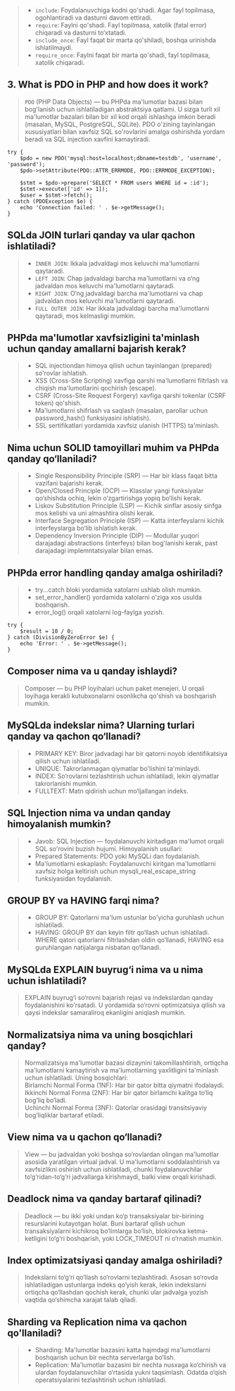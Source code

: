 > - `include`: Foydalanuvchiga kodni qo'shadi. Agar fayl topilmasa, ogohlantiradi va dasturni davom ettiradi.
> - `require`: Faylni qo'shadi. Fayl topilmasa, xatolik (fatal error) chiqaradi va dasturni to‘xtatadi.
> - `include_once`: Fayl faqat bir marta qo'shiladi, boshqa urinishda ishlatilmaydi.
> - `require_once`: Faylni faqat bir marta qo'shadi, fayl topilmasa, xatolik chiqaradi.

## 3. What is PDO in PHP and how does it work?

> `PDO` (PHP Data Objects) — bu PHPda ma'lumotlar bazasi bilan bog'lanish uchun ishlatiladigan abstraktsiya qatlami. U
> sizga turli xil ma'lumotlar bazalari bilan bir xil kod orqali ishlashga imkon beradi (masalan, MySQL, PostgreSQL,
> SQLite). PDO o'zining tayinlangan xususiyatlari bilan xavfsiz SQL so'rovlarini amalga oshirishda yordam beradi va SQL
> injection xavfini kamaytiradi.
>

```
try {
    $pdo = new PDO('mysql:host=localhost;dbname=testdb', 'username', 'password');
    $pdo->setAttribute(PDO::ATTR_ERRMODE, PDO::ERRMODE_EXCEPTION);

    $stmt = $pdo->prepare('SELECT * FROM users WHERE id = :id');
    $stmt->execute(['id' => 1]);
    $user = $stmt->fetch();
} catch (PDOException $e) {
    echo 'Connection failed: ' . $e->getMessage();
}

```

## SQLda JOIN turlari qanday va ular qachon ishlatiladi?

> - `INNER JOIN`: Ikkala jadvaldagi mos keluvchi ma'lumotlarni qaytaradi.
> - `LEFT JOIN`: Chap jadvaldagi barcha ma'lumotlarni va o‘ng jadvaldan mos keluvchi ma'lumotlarni qaytaradi.
> - `RIGHT JOIN`: O‘ng jadvaldagi barcha ma'lumotlarni va chap jadvaldan mos keluvchi ma'lumotlarni qaytaradi.
> - `FULL OUTER JOIN`: Har ikkala jadvaldagi barcha ma'lumotlarni qaytaradi, mos kelmasligi mumkin.

## PHPda ma'lumotlar xavfsizligini ta'minlash uchun qanday amallarni bajarish kerak?

> - SQL injectiondan himoya qilish uchun tayinlangan (prepared) so'rovlar ishlatish.
> - XSS (Cross-Site Scripting) xavfiga qarshi ma'lumotlarni filtrlash va chiqish ma'lumotlarini qochirish (escape).
> - CSRF (Cross-Site Request Forgery) xavfiga qarshi tokenlar (CSRF token) qo'shish.
> - Ma'lumotlarni shifrlash va saqlash (masalan, parollar uchun password_hash() funksiyasini ishlatish).
> - SSL sertifikatlari yordamida xavfsiz ulanish (HTTPS) ta'minlash.

## Nima uchun SOLID tamoyillari muhim va PHPda qanday qo‘llaniladi?

> - Single Responsibility Principle (SRP) — Har bir klass faqat bitta vazifani bajarishi kerak.
> - Open/Closed Principle (OCP) — Klasslar yangi funksiyalar qo‘shishda ochiq, lekin o‘zgartirishga yopiq bo‘lishi
    kerak.
> - Liskov Substitution Principle (LSP) — Kichik sinflar asosiy sinfga mos kelishi va uni almashtira olishi kerak.
> - Interface Segregation Principle (ISP) — Katta interfeyslarni kichik interfeyslarga bo‘lib ishlatish kerak.
> - Dependency Inversion Principle (DIP) — Modullar yuqori darajadagi abstractions (interfeys) bilan bog'lanishi kerak,
    past darajadagi implemntatsiyalar bilan emas.

## PHPda error handling qanday amalga oshiriladi?

> - try...catch bloki yordamida xatolarni ushlab olish mumkin.
> - set_error_handler() yordamida xatolarni o'ziga xos usulda boshqarish.
> - error_log() orqali xatolarni log-faylga yozish.

```
try {
    $result = 10 / 0;
} catch (DivisionByZeroError $e) {
    echo 'Error: ' . $e->getMessage();
}

```

## Composer nima va u qanday ishlaydi?

> Composer — bu PHP loyihalari uchun paket menejeri. U orqali loyihaga kerakli kutubxonalarni osonlikcha qo'shish va
> boshqarish mumkin.

## MySQLda indekslar nima? Ularning turlari qanday va qachon qo‘llanadi?

> - PRIMARY KEY: Biror jadvadagi har bir qatorni noyob identifikatsiya qilish uchun ishlatiladi.
> - UNIQUE: Takrorlanmagan qiymatlar bo'lishini ta'minlaydi.
> - INDEX: So‘rovlarni tezlashtirish uchun ishlatiladi, lekin qiymatlar takrorlanishi mumkin.
> - FULLTEXT: Matn qidirish uchun mo‘ljallangan indeks.

## SQL Injection nima va undan qanday himoyalanish mumkin?

> - Javob: SQL Injection — foydalanuvchi kiritadigan ma'lumot orqali SQL so'rovini buzish hujumi. Himoyalanish usullari:
> - Prepared Statements: PDO yoki MySQLi dan foydalanish.
> - Ma'lumotlarni eskaplash: Foydalanuvchi kiritgan ma'lumotlarni xavfsiz holga keltirish uchun
    mysqli_real_escape_string funksiyasidan foydalanish.

## GROUP BY va HAVING farqi nima?

> - GROUP BY: Qatorlarni ma'lum ustunlar bo'yicha guruhlash uchun ishlatiladi.
> - HAVING: GROUP BY dan keyin filtr qo‘llash uchun ishlatiladi. WHERE qatori qatorlarni filtrlashdan oldin qo‘llanadi,
    HAVING esa guruhlangan natijalarga nisbatan qo‘llanadi.

## MySQLda EXPLAIN buyrug‘i nima va u nima uchun ishlatiladi?

> EXPLAIN buyrug‘i so‘rovni bajarish rejasi va indekslardan qanday foydalanishini ko'rsatadi. U yordamida so‘rovni
> optimizatsiya qilish va qaysi indekslar samaraliroq ekanligini aniqlash mumkin.

## Normalizatsiya nima va uning bosqichlari qanday?

> Normalizatsiya ma'lumotlar bazasi dizaynini takomillashtirish, ortiqcha ma'lumotlarni kamaytirish va ma'lumotlarning
> yaxlitligini ta'minlash uchun ishlatiladi. Uning bosqichlari: <br>
> Birlamchi Normal Forma (1NF): Har bir qator bitta qiymatni ifodalaydi. <br>
> Ikkinchi Normal Forma (2NF): Har bir qator birlamchi kalitga to‘liq bog‘liq bo‘ladi. <br>
> Uchinchi Normal Forma (3NF): Qatorlar orasidagi transitsiyaviy bog‘liqliklar bartaraf etiladi.

## View nima va u qachon qo‘llanadi?

> View — bu jadvaldan yoki boshqa so‘rovlardan olingan ma'lumotlar asosida yaratilgan virtual jadval. U ma'lumotlarni
> soddalashtirish va xavfsizlikni oshirish uchun ishlatiladi, chunki foydalanuvchilar to‘g‘ridan-to‘g‘ri jadvallarga
> kirishmaydi, balki view orqali kirishadi.

## Deadlock nima va qanday bartaraf qilinadi?

> Deadlock — bu ikki yoki undan ko‘p transaksiyalar bir-birining resurslarini kutayotgan holat. Buni bartaraf qilish
> uchun transaksiyalarni kichikroq bo‘limlarga bo‘lish, blokirovka ketma-ketligini to‘g‘ri boshqarish, yoki LOCK_TIMEOUT
> ni o‘rnatish mumkin.

## Index optimizatsiyasi qanday amalga oshiriladi?

> Indekslarni to‘g‘ri qo‘llash so‘rovlarni tezlashtiradi. Asosan so‘rovda ishlatiladigan ustunlarga indeks qo‘yish
> kerak, lekin indekslarni ortiqcha qo‘llashdan qochish kerak, chunki ular jadvalga yozish vaqtida qo‘shimcha xarajat
> talab qiladi.


##  Sharding va Replication nima va qachon qo'llaniladi?
> - Sharding: Ma'lumotlar bazasini katta hajmdagi ma'lumotlarni boshqarish uchun bir nechta serverlarga bo‘lish.
> - Replication: Ma'lumotlar bazasini bir nechta nusxaga ko‘chirish va ulardan foydalanuvchilar o‘rtasida yukni taqsimlash. Odatda o‘qish operatsiyalarini tezlashtirish uchun ishlatiladi.

